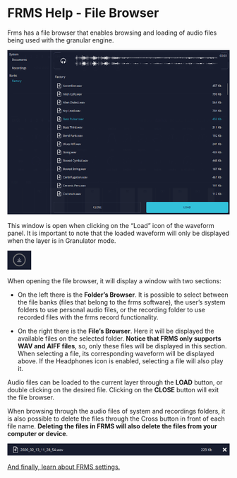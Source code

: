 # FRMS Help - File Browser

Frms has a file browser that enables browsing and loading of audio files being used with the granular engine.

<img src="/frms/images/file-browser.png" alt="FRMS File Browser" />

This window is open when clicking on the “Load” icon of the waveform panel. It is important to note that the loaded waveform will only be displayed when the layer is in Granulator mode.

<img src="/frms/images/load-file-icon.png" alt="FRMS Load File Icon"/>

When opening the file browser, it will display a window with two sections:

- On the left there is the **Folder’s Browser**. It is possible to select between the file banks (files that belong to the frms software), the user’s system folders to use personal audio files, or the recording folder to use recorded files with the frms record functionality.

- On the right there is the **File’s Browser**. Here it will be displayed the available files on the selected folder. **Notice that FRMS only supports WAV and AIFF files**, so, only these files will be displayed in this section. When selecting a file, its corresponding waveform will be displayed above. If the Headphones icon is enabled, selecting a file will also play it.

Audio files can be loaded to the current layer through the **LOAD** button, or double clicking on the desired file. Clicking on the **CLOSE** button will exit the file browser.

When browsing through the audio files of system and recordings folders, it is also possible to delete the files through the Cross button in front of each file name. **Deleting the files in FRMS will also delete the files from your computer or device**.

<img src="/frms/images/file-delete-icon.png" alt="FRMS File Delete Icon" />

[And finally, learn about FRMS settings.](settings)
